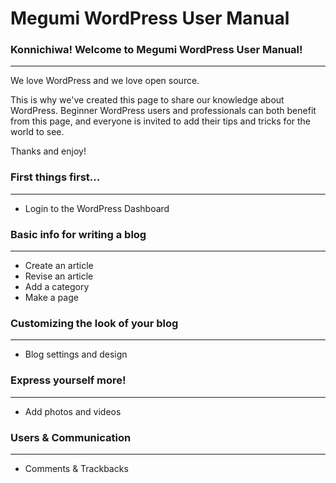 # Megumi WordPress User Manual 

### Konnichiwa! Welcome to Megumi WordPress User Manual! 
-------------------------------------------------------

We love WordPress and we love open source. 

This is why we've created this page to share our knowledge about WordPress. Beginner WordPress users and professionals can both benefit from this page, and everyone is invited to add their tips and tricks for the world to see. 

Thanks and enjoy!

### First things first...
-------------------------
* Login to the WordPress Dashboard

### Basic info for writing a blog
---------------------------------
* Create an article 
* Revise an article 
* Add a category 
* Make a page 

### Customizing the look of your blog
-------------------------------------
* Blog settings and design 

### Express yourself more!
--------------------------
* Add photos and videos

### Users & Communication
-------------------------
* Comments & Trackbacks 



